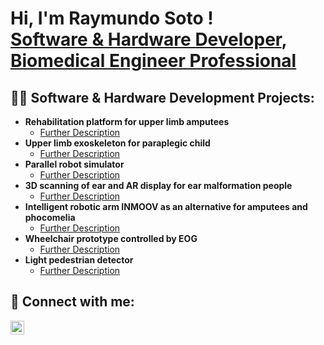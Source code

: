 <h1>Hi, I'm Raymundo Soto ! <br/><a href="https://github.com/joshmadakor1">Software & Hardware Developer</a>, <a href="https://www.linkedin.com/in/raymundo-de-jesus-soto-ortiz"> Biomedical Engineer Professional</a>

<h2>👨‍💻 Software & Hardware Development Projects:</h2>

- <b>Rehabilitation platform for upper limb amputees</b>
  - [Further Description](https://github.com/RaySotOz/RehabilitationPlatform)
- <b>Upper limb exoskeleton for paraplegic child</b>
  - [Further Description](https://github.com/joshmadakor1/4chan-Image-Analysis-Middleware-C964)
- <b>Parallel robot simulator</b>
  - [Further Description](https://github.com/joshmadakor1/Sentinel-Lab)
- <b>3D scanning of ear and AR display for ear malformation people</b>
  - [Further Description](https://github.com/joshmadakor1/EncrypterPOC)
- <b>Intelligent robotic arm INMOOV as an alternative for amputees and phocomelia</b>
  - [Further Description](https://github.com/joshmadakor1/Package-Delivery-Pathfinding-Algorithm)
- <b>Wheelchair prototype controlled by EOG</b>
  - [Further Description](https://github.com/joshmadakor1/Package-Delivery-Pathfinding-Algorithm)
- <b>Light pedestrian detector</b>
  - [Further Description](https://github.com/joshmadakor1/Package-Delivery-Pathfinding-Algorithm)
    
<h2> 🤳 Connect with me:</h2>

[<img align="left" alt="JoshMadakor | LinkedIn" width="22px" src="https://cdn.jsdelivr.net/npm/simple-icons@v3/icons/linkedin.svg" />][linkedin]

[linkedin]: https://linkedin.com/in/raymundo-de-jesus-soto-ortiz

<!--
**joshmadakor1/joshmadakor1** is a ✨ _special_ ✨ repository because its `README.md` (this file) appears on your GitHub profile.

Here are some ideas to get you started:

- 🔭 I’m currently working on ...
- 🌱 I’m currently learning ...
- 👯 I’m looking to collaborate on ...
- 🤔 I’m looking for help with ...
- 💬 Ask me about ...
- 📫 How to reach me: ...
- 😄 Pronouns: ...
- ⚡ Fun fact: ...
-->
